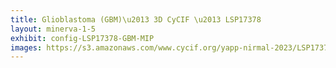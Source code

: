 ```yaml
---
title: Glioblastoma (GBM)\u2013 3D CyCIF \u2013 LSP17378
layout: minerva-1-5
exhibit: config-LSP17378-GBM-MIP
images: https://s3.amazonaws.com/www.cycif.org/yapp-nirmal-2023/LSP17378-GBM-MIP-minerva
---
```

